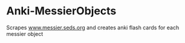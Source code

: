 # Anki-MessierObjects
Scrapes www.messier.seds.org and creates anki flash cards for each messier object
